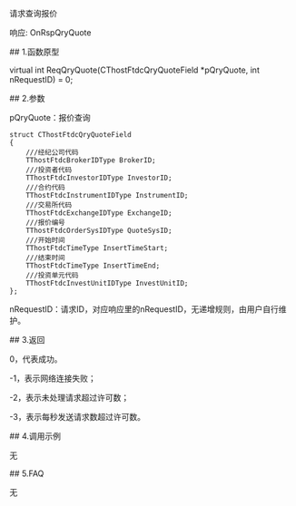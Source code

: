 <p>请求查询报价</p>
<p>响应: OnRspQryQuote</p>
<span class="anchor" id="8e8056c8-17e4-4ff5-8883-d5b708532686"></span>
## 1.函数原型
<p>virtual int ReqQryQuote(CThostFtdcQryQuoteField *pQryQuote, int nRequestID) = 0;</p>
<span class="anchor" id="cae0a6a0-f8bb-4c74-8599-9768416fc831"></span>
## 2.参数
<p>pQryQuote：报价查询</p>
<pre><code>struct CThostFtdcQryQuoteField
{
    ///经纪公司代码
    TThostFtdcBrokerIDType BrokerID;
    ///投资者代码
    TThostFtdcInvestorIDType InvestorID;
    ///合约代码
    TThostFtdcInstrumentIDType InstrumentID;
    ///交易所代码
    TThostFtdcExchangeIDType ExchangeID;
    ///报价编号
    TThostFtdcOrderSysIDType QuoteSysID;
    ///开始时间
    TThostFtdcTimeType InsertTimeStart;
    ///结束时间
    TThostFtdcTimeType InsertTimeEnd;
    ///投资单元代码
    TThostFtdcInvestUnitIDType InvestUnitID;
};
</code></pre>
<p>nRequestID：请求ID，对应响应里的nRequestID，无递增规则，由用户自行维护。</p>
<span class="anchor" id="c9c13b10-3349-4642-9f8e-640b138e6d6c"></span>
## 3.返回
<p>0，代表成功。</p>
<p>-1，表示网络连接失败；</p>
<p>-2，表示未处理请求超过许可数；</p>
<p>-3，表示每秒发送请求数超过许可数。</p>
<span class="anchor" id="b6b9ea20-ad86-462b-8062-a8eefd5d2a61"></span>
## 4.调用示例
<p>无</p>
<span class="anchor" id="99ff9e9f-d75d-4b78-8f9f-71d038dad0ce"></span>
## 5.FAQ
<p>无</p>
